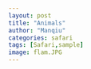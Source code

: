 ```yaml
---
layout: post
title: "Animals"
author: "Manqiu"
categories: safari
tags: [Safari,sample]
image: flam.JPG
---
```


